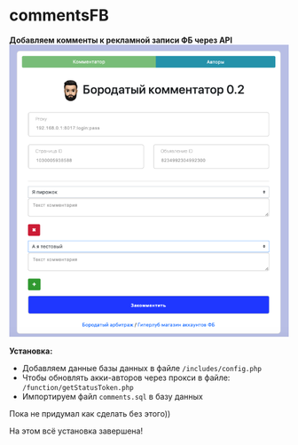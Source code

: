 # commentsFB
**Добавляем комменты к рекламной записи ФБ через API**
![alt text](screen.jpg)

**Установка:** 

- Добавляем данные базы данных в файле `/includes/config.php`
- Чтобы обновлять акки-авторов через прокси в файле: `/function/getStatusToken.php`
- Импортируем файл `comments.sql` в базу данных

Пока не придумал как сделать без этого))

На этом всё установка завершена!